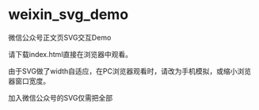 # weixin_svg_demo
微信公众号正文页SVG交互Demo

请下载index.html直接在浏览器中观看。

由于SVG做了width自适应，在PC浏览器观看时，请改为手机模拟，或缩小浏览器窗口宽度。

加入微信公众号的SVG仅需把全部<svg>代码嵌入。
  
  

